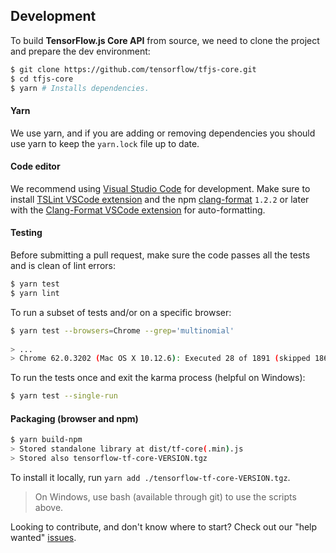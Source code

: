 ## Development

To build **TensorFlow.js Core API** from source, we need to clone the project and prepare
the dev environment:

```bash
$ git clone https://github.com/tensorflow/tfjs-core.git
$ cd tfjs-core
$ yarn # Installs dependencies.
```

#### Yarn
We use yarn, and if you are adding or removing dependencies you should use yarn
to keep the `yarn.lock` file up to date.

#### Code editor
We recommend using [Visual Studio Code](https://code.visualstudio.com/) for
development. Make sure to install
[TSLint VSCode extension](https://marketplace.visualstudio.com/items?itemName=eg2.tslint)
and the npm [clang-format](https://github.com/angular/clang-format) `1.2.2` or later
with the
[Clang-Format VSCode extension](https://marketplace.visualstudio.com/items?itemName=xaver.clang-format)
for auto-formatting.

#### Testing
Before submitting a pull request, make sure the code passes all the tests and is clean of lint errors:

```bash
$ yarn test
$ yarn lint
```

To run a subset of tests and/or on a specific browser:

```bash
$ yarn test --browsers=Chrome --grep='multinomial'
 
> ...
> Chrome 62.0.3202 (Mac OS X 10.12.6): Executed 28 of 1891 (skipped 1863) SUCCESS (6.914 secs / 0.634 secs)
```

To run the tests once and exit the karma process (helpful on Windows):

```bash
$ yarn test --single-run
```

#### Packaging (browser and npm)

```bash
$ yarn build-npm
> Stored standalone library at dist/tf-core(.min).js
> Stored also tensorflow-tf-core-VERSION.tgz
```

To install it locally, run `yarn add ./tensorflow-tf-core-VERSION.tgz`.

> On Windows, use bash (available through git) to use the scripts above.

Looking to contribute, and don't know where to start? Check out our "help wanted"
[issues](https://github.com/tensorflow/tfjs/issues?q=is%3Aissue+is%3Aopen+label%3A%22help+wanted%22).
